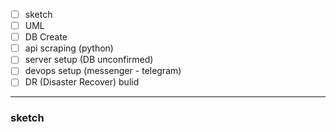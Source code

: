 - [ ] sketch
- [ ] UML
- [ ] DB Create
- [ ] api scraping (python)
- [ ] server setup (DB unconfirmed)
- [ ] devops setup (messenger - telegram)
- [ ] DR (Disaster Recover) bulid

* * *

### sketch
